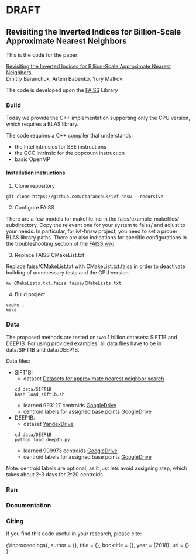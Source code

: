 # DRAFT

## Revisiting the Inverted Indices for Billion-Scale Approximate Nearest Neighbors

This is the code for the paper:

[Revisiting the Inverted Indices for Billion-Scale Approximate Nearest Neighbors](),
<br>
Dmitry Baranchuk, Artem Babenko, Yury Malkov


The code is developed upon the [FAISS](https://github.com/facebookresearch/faiss) Library

### Build

Today we provide the C++ implementation supporting only the CPU version, 
which requires a BLAS library. 

The code requires a C++ compiler that understands: 

- the Intel intrinsics for SSE instructions
- the GCC intrinsic for the popcount instruction
- basic OpenMP

#### Installation instructions
1) Clone repository
```
git clone https://github.com/dbaranchuk/ivf-hnsw --recursive
```
2) Configure FAISS

There are a few models for makefile.inc in the faiss/example_makefiles/
subdirectory. Copy the relevant one for your system to faiss/ and adjust to your
needs. In particular, for ivf-hnsw project, you need to set a proper BLAS library paths.
There are also indications for specific configurations in the
troubleshooting section of the [FAISS wiki](https://github.com/facebookresearch/faiss/wiki/Troubleshooting)

3) Replace FAISS CMakeList.txt

Replace faiss/CMakeList.txt with CMakeList.txt.faiss in order to 
deactivate building of unnecessary tests and the GPU version.   
```
mv CMakeLists.txt.faiss faiss/CMakeLists.txt
```

4) Build project
```
cmake .
make
```

### Data
The proposed methods are tested on two 1 billion datasets: SIFT1B and DEEP1B. 
For using provided examples, all data files have to be in data/SIFT1B and data/DEEP1B.

Data files:
* SIFT1B:
   - dataset [Datasets for approximate nearest neighbor search](http://corpus-texmex.irisa.fr/)
   ```
   cd data/SIFT1B
   bash load_sift1b.sh
   ```
   - learned 993127 centroids [GoogleDrive](https://drive.google.com/file/d/1p9Aq5lTiXzmuP1ftJAIqKYEEN5EVBZsS/view?usp=sharing)
   - centroid labels for assigned base points [GoogleDrive]()
* DEEP1B:
   - dataset [YandexDrive](https://yadi.sk/d/11eDCm7Dsn9GA)
   ```
   cd data/DEEP1B
   python load_deep1b.py
   ```
   - learned 999973 centroids [GoogleDrive](https://drive.google.com/file/d/1loJ0rEIBORM34vsVSZrNeJrq1OtrcmKu/view?usp=sharing)
   - centroid labels for assigned base points [GoogleDrive]() 
    
Note: centroid labels are optional, as it just lets avoid assigning step, which takes about 2-3 days for 2^20 centroids.

### Run


### Documentation


### Citing

If you find this code useful in your research, please cite:

@inproceedings{,
	author = {},
	title = {},
	booktitle = {},
	year = {2018},
	url = {}
}

 

